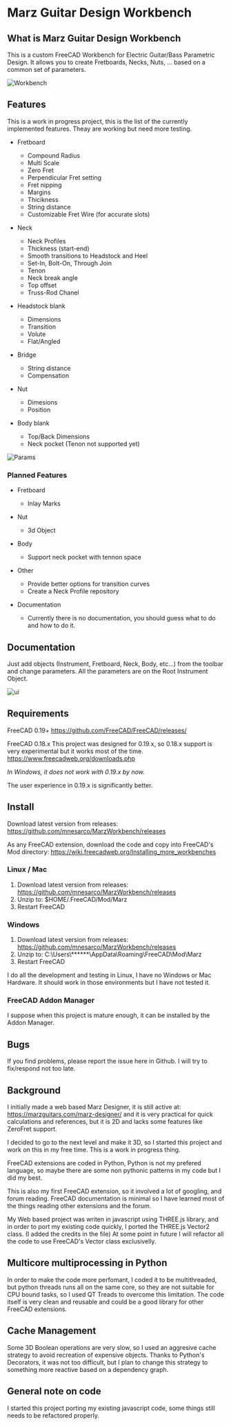# Marz Guitar Design Workbench

## What is Marz Guitar Design Workbench

This is a custom FreeCAD Workbench for Electric Guitar/Bass Parametric Design. It allows you to create Fretboards, 
Necks, Nuts, ... based on a common set of parameters.

![Workbench](https://github.com/mnesarco/MarzWorkbench/blob/master/docs/images/anim.gif)

## Features

This is a work in progress project, this is the list of the currently implemented features. Theay are working but need more testing.

* Fretboard
  * Compound Radius
  * Multi Scale
  * Zero Fret
  * Perpendicular Fret setting
  * Fret nipping
  * Margins
  * Thicikness
  * String distance
  * Customizable Fret Wire (for accurate slots)

* Neck
  * Neck Profiles
  * Thickness (start-end)
  * Smooth transitions to Headstock and Heel
  * Set-In, Bolt-On, Through Join
  * Tenon
  * Neck break angle
  * Top offset
  * Truss-Rod Chanel

* Headstock blank
  * Dimensions
  * Transition
  * Volute
  * Flat/Angled

* Bridge
  * String distance
  * Compensation

* Nut
  * Dimesions
  * Position

* Body blank
  * Top/Back Dimensions
  * Neck pocket (Tenon not supported yet)


![Params](https://github.com/mnesarco/MarzWorkbench/blob/master/docs/images/parameters.png)

### Planned Features

* Fretboard
  * Inlay Marks

* Nut
  * 3d Object

* Body
  * Support neck pocket with tennon space

* Other
  * Provide better options for transition curves
  * Create a Neck Profile repository

* Documentation
  * Currently there is no documentation, you should guess what to do and how to do it.

## Documentation

Just add objects (Instrument, Fretboard, Neck, Body, etc...) from the toolbar and change parameters. All the parameters are on the Root Instrument Object. 


![ui](https://github.com/mnesarco/MarzWorkbench/blob/master/docs/images/ui-elements.png)

## Requirements

FreeCAD 0.19+
https://github.com/FreeCAD/FreeCAD/releases/

FreeCAD 0.18.x 
This project was designed for 0.19.x, so 0.18.x support is very experimental but it works most of the time.
https://www.freecadweb.org/downloads.php

*In Windows, it does not work with 0.19.x by now.*

The user experience in 0.19.x is significantly better.

## Install

Download latest version from releases: https://github.com/mnesarco/MarzWorkbench/releases

As any FreeCAD extension, download the code and copy into FreeCAD's Mod directory: https://wiki.freecadweb.org/Installing_more_workbenches

### Linux / Mac

1. Download latest version from releases: https://github.com/mnesarco/MarzWorkbench/releases
2. Unzip to: $HOME/.FreeCAD/Mod/Marz
3. Restart FreeCAD

### Windows

1. Download latest version from releases: https://github.com/mnesarco/MarzWorkbench/releases
2. Unzip to: C:\Users\\******\AppData\Roaming\FreeCAD\Mod\Marz
3. Restart FreeCAD

I do all the development and testing in Linux, I have no Windows or Mac Hardware. It should work in those environments but I have not tested it.

### FreeCAD Addon Manager

I suppose when this project is mature enough, it can be installed by the Addon Manager.

## Bugs

If you find problems, please report the issue here in Github. I will try to fix/respond not too late.

## Background

I initially made a web based Marz Designer, it is still active at: https://marzguitars.com/marz-designer/
and it is very practical for quick calculations and references, but it is 2D and lacks some features like ZeroFret support.

I decided to go to the next level and make it 3D, so I started this project and work on this in my 
free time. This is a work in progress thing.

FreeCAD extensions are coded in Python, Python is not my prefered language, so maybe there are 
some non pythonic patterns in my code but I did my best.

This is also my first FreeCAD extension, so it involved a lot of googling, and forum reading. FreeCAD documentation is 
minimal so I have learned most of the things reading other extensions and the forum.

My Web based project was writen in javascript using THREE.js library, and in order to port my existing 
code quickly, I ported the THREE.js Vector2 class. (I added the credits in the file) At some point in 
future I will refactor all the code to use FreeCAD's Vector class exclusivelly.

## Multicore multiprocessing in Python

In order to make the code more perfomant, I coded it to be multithreaded, but python threads runs all on the same core, so they are not suitable for CPU bound tasks, so I used QT Treads to overcome this limitation. The code itself is very clean and reusable and could be a good library for other FreeCAD extensions.

## Cache Management

Some 3D Boolean operations are very slow, so I used an aggresive cache strategy to avoid recreation of expensive objects. Thanks to Python's Decorators, it was not too difficult, but I plan to change this strategy to something more reactive based on a dependency graph.

## General note on code

I started this project porting my existing javascript code, some things still needs to be refactored properly.
